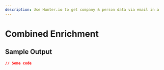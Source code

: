 ```yaml
---
description: Use Hunter.io to get company & person data via email in a MindStudio workflow
---
```


# Combined Enrichment

## Sample Output

```json
// Some code
```
